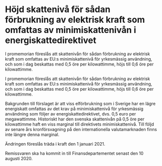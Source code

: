 # Höjd skattenivå för sådan förbrukning av elektrisk kraft som omfattas av minimiskattenivån i energiskattedirektivet

I promemorian föreslås att skattenivån för sådan förbrukning av elektrisk kraft som omfattas av EU:s minimiskattenivå för yrkesmässig användning, och som i dag beskattas med 0,5 öre per kilowattimme, höjs till 0,6 öre per kilowattimme.

I promemorian föreslås att skattenivån för sådan förbrukning av elektrisk kraft som omfattas av EU:s minimiskattenivå för yrkesmässig användning, och som i dag beskattas med 0,5 öre per kilowattimme, höjs till 0,6 öre per kilowattimme.

Bakgrunden till förslaget är att viss elförbrukning som i Sverige har en lägre energiskatt omfattas av det krav på minimiskattenivå för yrkesmässig användning som följer av energiskattedirektivet, dvs. 0,5 euro per megawattimme. Historiskt har den svenska skattenivån på 0,5 öre per kilowattimme haft en viss marginal till direktivets minimiskattenivå. Till följd av senare års kronförsvagning på den internationella valutamarknaden finns inte längre denna marginal.

Ändringen föreslås träda i kraft den 1 januari 2021.

Remissvaren ska ha kommit in till Finansdepartementet senast den 10
augusti 2020.
